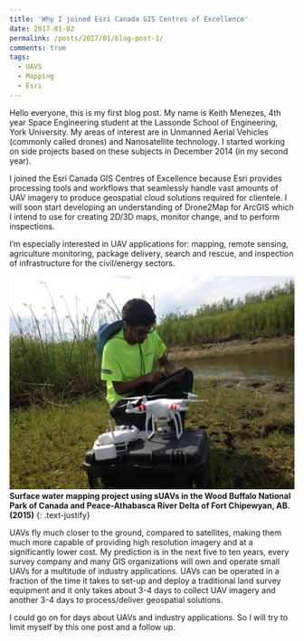 ```yaml
---
title: 'Why I joined Esri Canada GIS Centres of Excellence'
date: 2017-01-02
permalink: /posts/2017/01/blog-post-1/
comments: true
tags:
  - UAVS
  - Mapping
  - Esri
---
```


Hello everyone, this is my first blog post. My name is Keith Menezes, 4th year Space Engineering student at the Lassonde School of Engineering, York University. My areas of interest are in Unmanned Aerial Vehicles (commonly called drones) and Nanosatellite technology. I started working on side projects based on these subjects in December 2014 (in my second year).

I joined the Esri Canada GIS Centres of Excellence because Esri provides processing tools and workflows that seamlessly handle vast amounts of UAV imagery to produce geospatial cloud solutions required for clientele. I will soon start developing an understanding of Drone2Map for ArcGIS which I intend to use for creating 2D/3D maps, monitor change, and to perform inspections.

I’m especially interested in UAV applications for: mapping, remote sensing, agriculture monitoring, package delivery, search and rescue, and inspection of infrastructure for the civil/energy sectors.

![](/assets/images/me.jpg "Wood Buffalo National Park of Canada Fort Chipewyan, AB. (2015)")
**Surface water mapping project using sUAVs in the Wood Buffalo National Park of Canada and Peace-Athabasca River Delta of Fort Chipewyan, AB. (2015)**
{: .text-justify}

UAVs fly much closer to the ground, compared to satellites, making them much more capable of providing high resolution imagery and at a significantly lower cost. My prediction is in the next five to ten years, every survey company and many GIS organizations will own and operate small UAVs for a multitude of industry applications. UAVs can be operated in a fraction of the time it takes to set-up and deploy a traditional land survey equipment and it only takes about 3-4 days to collect UAV imagery and another 3-4 days to process/deliver geospatial solutions.

I could go on for days about UAVs and industry applications. So I will try to limit myself by this one post and a follow up.

